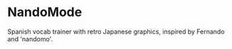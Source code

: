 # NandoMode
Spanish vocab trainer with retro Japanese graphics, inspired by Fernando and 'nandomo'.
